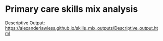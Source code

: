 # Primary care skills mix analysis

Descriptive Output: <https://alexanderlawless.github.io/skills_mix_outputs/Descriptive_output.html>

